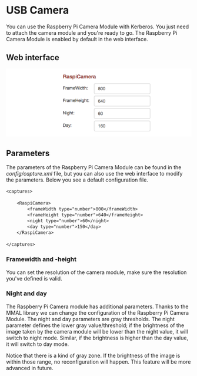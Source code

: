 # USB Camera

You can use the Raspberry Pi Camera Module with Kerberos. You just need to attach the camera module and you're ready to go. The Raspberry Pi Camera Module is enabled by default in the web interface.

## Web interface 

![Raspberry PI Camera Module](2_raspi-camera.png)

## Parameters

The parameters of the Raspberry Pi Camera Module can be found in the *config/capture.xml* file, but you can also use the web interface to modify the parameters. Below you see a default configuration file.

	<captures>

	    <RaspiCamera>
	        <frameWidth type="number">800</frameWidth>
	        <frameHeight type="number">640</frameHeight>
	        <night type="number">60</night>
	        <day type="number">150</day>
	    </RaspiCamera>

	</captures>

### Framewidth and -height

You can set the resolution of the camera module, make sure the resolution you've defined is valid.

### Night and day

The Raspberry Pi Camera module has additional parameters. Thanks to the MMAL library we can change the configuration of the Raspberry Pi Camera Module. The night and day parameters are gray thresholds. The night parameter defines the lower gray value/threshold; if the brightness of the image taken by the camera module will be lower than the night value, it will switch to night mode. Similar, if the brightness is higher than the day value, it will switch to day mode. 

Notice that there is a kind of gray zone. If the brightness of the image is within those range, no reconfiguration will happen. This feature will be more advanced in future.